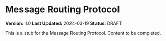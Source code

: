 # Message Routing Protocol

**Version:** 1.0
**Last Updated:** 2024-03-19
**Status:** DRAFT

This is a stub for the Message Routing Protocol. Content to be completed.

<!-- TODO: Add detailed protocol description, routing rules, and examples. --> 